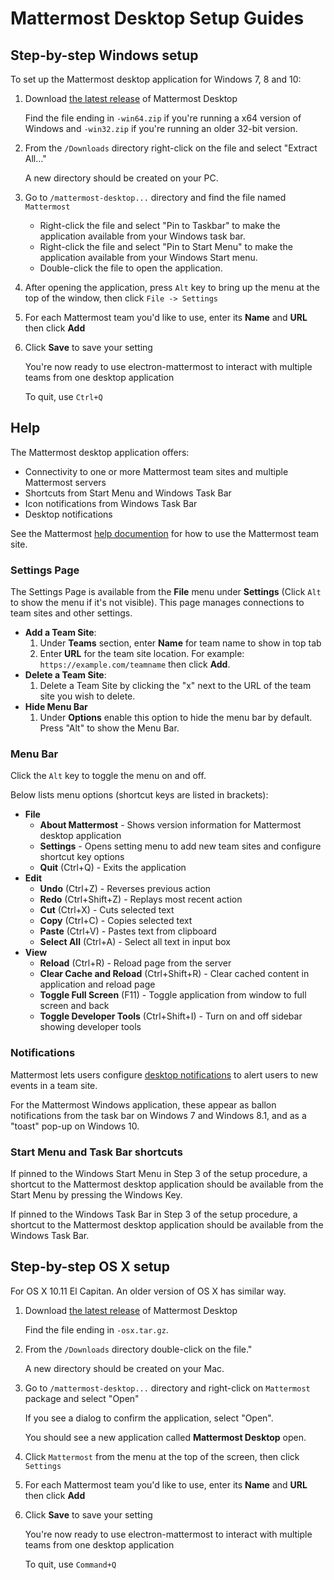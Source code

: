 # Mattermost Desktop Setup Guides

## Step-by-step Windows setup

To set up the Mattermost desktop application for Windows 7, 8 and 10:

1. Download [the latest release](https://github.com/mattermost/desktop/releases) of Mattermost Desktop

   Find the file ending in `-win64.zip` if you're running a x64 version of Windows and `-win32.zip` if you're running an older 32-bit version.

2. From the `/Downloads` directory right-click on the file and select "Extract All..."

   A new directory should be created on your PC.

3. Go to `/mattermost-desktop...` directory and find the file named `Mattermost`

   - Right-click the file and select "Pin to Taskbar" to make the application available from your Windows task bar.
   - Right-click the file and select "Pin to Start Menu" to make the application available from your Windows Start menu.
   - Double-click the file to open the application.

4. After opening the application, press `Alt` key to bring up the menu at the top of the window, then click `File -> Settings`

5. For each Mattermost team you'd like to use, enter its **Name** and **URL** then click **Add**

6. Click **Save** to save your setting

   You're now ready to use electron-mattermost to interact with multiple teams from one desktop application

   To quit, use `Ctrl+Q`

## Help

The Mattermost desktop application offers:

- Connectivity to one or more Mattermost team sites and multiple Mattermost servers
- Shortcuts from Start Menu and Windows Task Bar
- Icon notifications from Windows Task Bar
- Desktop notifications

See the Mattermost [help documention](http://docs.mattermost.com/help/getting-started/signing-in.html) for how to use the Mattermost team site.

### Settings Page

The Settings Page is available from the **File** menu under **Settings** (Click `Alt` to show the menu if it's not visible). This page manages connections to team sites and other settings.

- **Add a Team Site**:
   1. Under **Teams** section, enter **Name** for team name to show in top tab
   2. Enter **URL** for the team site location. For example: `https://example.com/teamname` then click **Add**.
- **Delete a Team Site**:
   1. Delete a Team Site by clicking the "x" next to the URL of the team site you wish to delete.
- **Hide Menu Bar**
   1. Under **Options** enable this option to hide the menu bar by default. Press "Alt" to show the Menu Bar.

### Menu Bar

Click the `Alt` key to toggle the menu on and off.

Below lists menu options (shortcut keys are listed in brackets):

- **File**
  - **About Mattermost** - Shows version information for Mattermost desktop application
  - **Settings** - Opens setting menu to add new team sites and configure shortcut key options
  - **Quit** (Ctrl+Q) - Exits the application
- **Edit**
  - **Undo** (Ctrl+Z) - Reverses previous action
  - **Redo** (Ctrl+Shift+Z) - Replays most recent action
  - **Cut** (Ctrl+X) - Cuts selected text
  - **Copy** (Ctrl+C) - Copies selected text
  - **Paste** (Ctrl+V) - Pastes text from clipboard
  - **Select All** (Ctrl+A) - Select all text in input box
- **View**
  - **Reload** (Ctrl+R) - Reload page from the server
  - **Clear Cache and Reload** (Ctrl+Shift+R) - Clear cached content in application and reload page
  - **Toggle Full Screen** (F11) - Toggle application from window to full screen and back
  - **Toggle Developer Tools** (Ctrl+Shift+I) - Turn on and off sidebar showing developer tools

### Notifications

Mattermost lets users configure [desktop notifications](http://docs.mattermost.com/help/getting-started/configuring-notifications.html#desktop-notifications) to alert users to new events in a team site.

For the Mattermost Windows application, these appear as ballon notifications from the task bar on Windows 7 and Windows 8.1, and as a "toast" pop-up on Windows 10.

### Start Menu and Task Bar shortcuts

If pinned to the Windows Start Menu in Step 3 of the setup procedure, a shortcut to the Mattermost desktop application should be available from the Start Menu by pressing the Windows Key.

If pinned to the Windows Task Bar in Step 3 of the setup procedure, a shortcut to the Mattermost desktop application should be available from the Windows Task Bar.


## Step-by-step OS X setup
For OS X 10.11 El Capitan. An older version of OS X has similar way.

1. Download [the latest release](https://github.com/mattermost/desktop/releases) of Mattermost Desktop

   Find the file ending in `-osx.tar.gz`.

2. From the `/Downloads` directory double-click on the file."

   A new directory should be created on your Mac.

3. Go to `/mattermost-desktop...` directory and right-click on `Mattermost` package and select "Open"

   If you see a dialog to confirm the application, select "Open".

   You should see a new application called **Mattermost Desktop** open.

4. Click `Mattermost` from the menu at the top of the screen, then click `Settings`

5. For each Mattermost team you'd like to use, enter its **Name** and **URL** then click **Add**

6. Click **Save** to save your setting

   You're now ready to use electron-mattermost to interact with multiple teams from one desktop application

   To quit, use `Command+Q`
